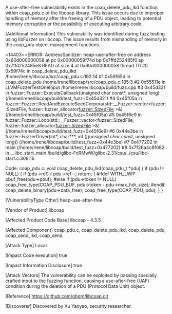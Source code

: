  A use-after-free vulnerability exists in the coap_delete_pdu_lkd function within coap_pdu.c of the libcoap library. This issue occurs due to improper handling of memory after the freeing of a PDU object, leading to potential memory corruption or the possibility of executing arbitrary code.

 
[Additional Information]
 This vulnerability was identified during fuzz testing using libFuzzer on libcoap. The issue results from mishandling of memory in the coap_pdu object management functions.
 
 =14403==ERROR: AddressSanitizer: heap-use-after-free on address 0x60d000000058 at pc 0x00000059f74d bp 0x7ffd252485f0 sp 0x7ffd252485e8
 READ of size 4 at 0x60d000000058 thread T0
     #0 0x59f74c in coap_delete_pdu_lkd /home/irene/libcoap/src/coap_pdu.c:192:14
     #1 0x59f65d in coap_delete_pdu /home/irene/libcoap/src/coap_pdu.c:185:3
     #2 0x55511e in LLVMFuzzerTestOneInput /home/irene/libcoap/build/fuzz.cpp
     #3 0x45d321 in fuzzer::Fuzzer::ExecuteCallback(unsigned char const*, unsigned long) (/home/irene/libcoap/build/test_fuzz+0x45d321)
     #4 0x45f05a in fuzzer::Fuzzer::ReadAndExecuteSeedCorpora(std::__Fuzzer::vector<fuzzer::SizedFile, fuzzer::fuzzer_allocator<fuzzer::SizedFile> >&) (/home/irene/libcoap/build/test_fuzz+0x45f05a)
     #5 0x45f6e9 in fuzzer::Fuzzer::Loop(std::__Fuzzer::vector<fuzzer::SizedFile, fuzzer::fuzzer_allocator<fuzzer::SizedFile> >&) (/home/irene/libcoap/build/test_fuzz+0x45f6e9)
     #6 0x44e3be in fuzzer::FuzzerDriver(int*, char***, int (*)(unsigned char const*, unsigned long)) (/home/irene/libcoap/build/test_fuzz+0x44e3be)
     #7 0x477202 in main (/home/irene/libcoap/build/test_fuzz+0x477202)
     #8 0x7f26a4c8f082 in __libc_start_main /build/glibc-FcRMwW/glibc-2.31/csu/../csu/libc-start.c:308:16

 Code:
 coap_pdu.c:
 void
 coap_delete_pdu_lkd(coap_pdu_t *pdu) {
   if (pdu != NULL) {
     if (pdu->ref) {
       pdu->ref--;
       return;
     }
 #ifdef WITH_LWIP
     pbuf_free(pdu->pbuf);
 #else
     if (pdu->token != NULL)
       coap_free_type(COAP_PDU_BUF, pdu->token - pdu->max_hdr_size);
 #endif
     coap_delete_binary(pdu->data_free);
    coap_free_type(COAP_PDU, pdu);
  }
 }


[VulnerabilityType Other]
 heap-use-after-free


[Vendor of Product]
libcoap


[Affected Product Code Base]
 libcoap - 4.3.5


 [Affected Component]
 coap_pdu.c, coap_delete_pdu_lkd, coap_delete_pdu, coap_send_lkd, coap_send


 [Attack Type]
 Local


 [Impact Code execution]
 true


 [Impact Information Disclosure]
 true


[Attack Vectors]
 The vulnerability can be exploited by passing specially crafted input to the fuzzing function, causing a use-after-free (UAF) condition during the deletion of a PDU (Protocol Data Unit) object.


 [Reference]
 https://github.com/obgm/libcoap.git


[Discoverer]
Discovered by Xu Yaoyao, security researcher.
